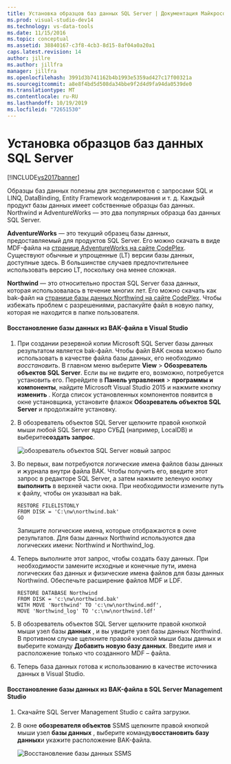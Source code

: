 ```yaml
---
title: Установка образцов баз данных SQL Server | Документация Майкрософт
ms.prod: visual-studio-dev14
ms.technology: vs-data-tools
ms.date: 11/15/2016
ms.topic: conceptual
ms.assetid: 38840167-c3f8-4cb3-8d15-8af04a0a20a1
caps.latest.revision: 14
author: jillre
ms.author: jillfra
manager: jillfra
ms.openlocfilehash: 3991d3b741162b4b1993e5359ad427c17f00321a
ms.sourcegitcommit: a8e8f4bd5d508da34bbe9f2d4d9fa94da0539de0
ms.translationtype: MT
ms.contentlocale: ru-RU
ms.lasthandoff: 10/19/2019
ms.locfileid: "72651530"
---
```

# <a name="install-sql-server-sample-databases"></a>Установка образцов баз данных SQL Server
[!INCLUDE[vs2017banner](../includes/vs2017banner.md)]

Образцы баз данных полезны для экспериментов с запросами SQL и LINQ, DataBinding, Entity Framework моделирования и т. д.  Каждый продукт базы данных имеет собственные образцы баз данных. Northwind и AdventureWorks — это два популярных образца баз данных SQL Server.

 **AdventureWorks** — это текущий образец базы данных, предоставляемый для продуктов SQL Server. Его можно скачать в виде MDF-файла на [странице AdventureWorks на сайте CodePlex](http://msftdbprodsamples.codeplex.com/). Существуют обычные и упрощенные (LT) версии базы данных, доступные здесь. В большинстве случаев предпочтительнее использовать версию LT, поскольку она менее сложная.

 **Northwind** — это относительно простая SQL Server база данных, которая использовалась в течение многих лет. Его можно скачать как bak-файл на [странице базы данных Northwind на сайте CodePlex](https://northwinddatabase.codeplex.com/). Чтобы избежать проблем с разрешениями, распакуйте файл в новую папку, которая не находится в папке пользователя.

#### <a name="to-restore-a-database-from-a-bak-file-in-visual-studio"></a>Восстановление базы данных из BAK-файла в Visual Studio

1. При создании резервной копии Microsoft SQL Server базы данных результатом является bak-файл. Чтобы файл BAK снова можно было использовать в качестве файла базы данных, его необходимо *восстановить*. В главном меню выберите **View**  > **Обозреватель объектов SQL Server**. Если вы не видите его, возможно, потребуется установить его. Перейдите в **Панель управления**  > **программы и компоненты**, найдите Microsoft Visual Studio 2015 и нажмите кнопку **изменить** . Когда список установленных компонентов появится в окне установщика, установите флажок **Обозреватель объектов SQL Server** и продолжайте установку.

2. В обозреватель объектов SQL Server щелкните правой кнопкой мыши любой SQL Server ядро СУБД (например, LocalDB) и выберите**создать запрос**.

     ![обозреватель объектов SQL Server новый запрос](../data-tools/media/raddata-sql-server-object-explorer-new-query.png "раддата обозреватель объектов SQL Server новый запрос")

3. Во первых, вам потребуются логические имена файлов базы данных и журнала внутри файла BAK. Чтобы получить его, введите этот запрос в редакторе SQL Server, а затем нажмите зеленую кнопку **выполнить** в верхней части окна. При необходимости измените путь к файлу, чтобы он указывал на bak.

    ```
    RESTORE FILELISTONLY
    FROM DISK = 'C:\nw\northwind.bak'
    GO
    ```

     Запишите логические имена, которые отображаются в окне результатов.  Для базы данных Northwind используются два логических имени: Northwind и Northwind_log.

4. Теперь выполните этот запрос, чтобы создать базу данных. При необходимости замените исходные и конечные пути, имена логических баз данных и физические имена файлов для базы данных Northwind. Обеспечьте расширение файлов MDF и LDF.

    ```
    RESTORE DATABASE Northwind
    FROM DISK = 'c:\nw\northwind.bak'
    WITH MOVE 'Northwind' TO 'c:\nw\northwind.mdf',
    MOVE 'Northwind_log' TO 'c:\nw\northwind.ldf'
    ```

5. В обозреватель объектов SQL Server щелкните правой кнопкой мыши узел базы **данных** , и вы увидите узел базы данных Northwind. В противном случае щелкните правой кнопкой мыши базы данных и выберите команду **Добавить новую базу данных**. Введите имя и расположение только что созданного MDF – файла.

6. Теперь база данных готова к использованию в качестве источника данных в Visual Studio.

#### <a name="to-restore-a-database-from-a-bak-file-in-sql-server-management-studio"></a>Восстановление базы данных из BAK-файла в SQL Server Management Studio

1. Скачайте SQL Server Management Studio с сайта загрузки.

2. В окне **обозревателя объектов** SSMS щелкните правой кнопкой мыши узел **базы данных** , выберите команду**восстановить базу данных**и укажите расположение BAK-файла.

     ![Восстановление базы данных SSMS](../data-tools/media/raddata-ssms-restore-database.png "Восстановление базы данных раддата SSMS")
